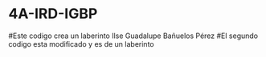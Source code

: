 # 4A-IRD-IGBP
#Este codigo crea un laberinto
Ilse Guadalupe Bañuelos Pérez
#El segundo codigo esta modificado y es de un laberinto 

